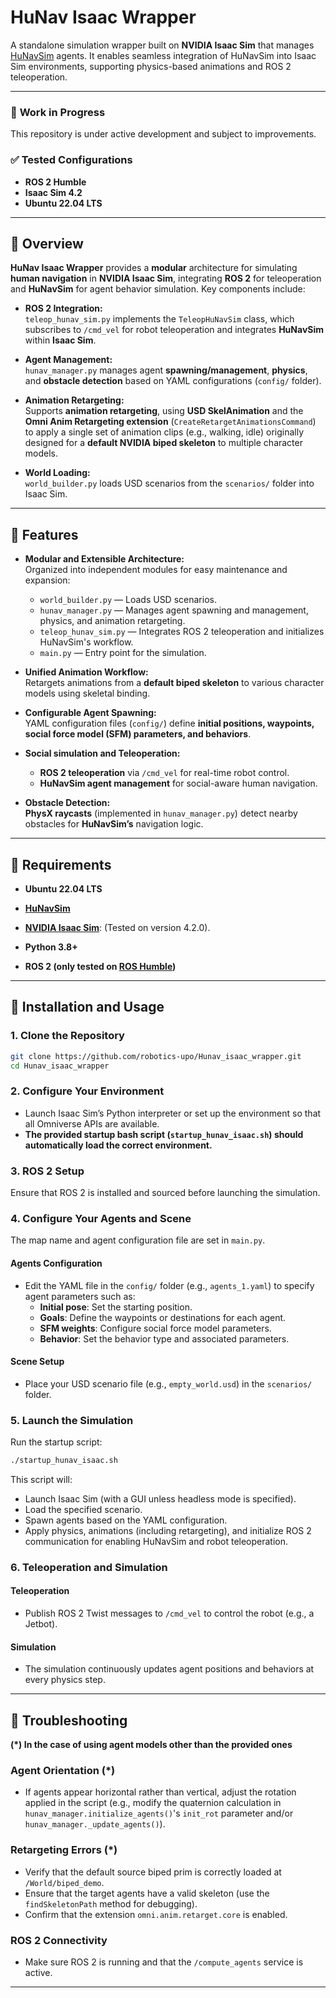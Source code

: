 # **HuNav Isaac Wrapper**

A standalone simulation wrapper built on **NVIDIA Isaac Sim** that manages [HuNavSim](https://github.com/robotics-upo/hunav_sim) agents. It enables seamless integration of HuNavSim into Isaac Sim environments, supporting physics-based animations and ROS 2 teleoperation.

---

### 🚧 **Work in Progress**
This repository is under active development and subject to improvements.

### ✅ **Tested Configurations**
- **ROS 2 Humble**
- **Isaac Sim 4.2**
- **Ubuntu 22.04 LTS**

---

## 🔹 **Overview**
**HuNav Isaac Wrapper** provides a **modular** architecture for simulating **human navigation** in **NVIDIA Isaac Sim**, integrating **ROS 2** for teleoperation and **HuNavSim** for agent behavior simulation. Key components include:

- **ROS 2 Integration:**  
  `teleop_hunav_sim.py` implements the `TeleopHuNavSim` class, which subscribes to `/cmd_vel` for robot teleoperation and integrates **HuNavSim** within **Isaac Sim**.

- **Agent Management:**  
`hunav_manager.py` manages agent **spawning/management**, **physics**, and **obstacle detection** based on YAML configurations (`config/` folder).
  
- **Animation Retargeting:**  
  Supports **animation retargeting**, using **USD SkelAnimation** and the **Omni Anim Retargeting extension** (`CreateRetargetAnimationsCommand`) to apply a single set of animation clips (e.g., walking, idle) originally designed for a **default NVIDIA biped skeleton** to multiple character models.

- **World Loading:**  
  `world_builder.py` loads USD scenarios from the `scenarios/` folder into Isaac Sim.

---

## 🔹 **Features**

- **Modular and Extensible Architecture:**  
  Organized into independent modules for easy maintenance and expansion:
    - `world_builder.py` — Loads USD scenarios.
    - `hunav_manager.py` — Manages agent spawning and management, physics, and animation retargeting.
    - `teleop_hunav_sim.py` — Integrates ROS 2 teleoperation and initializes HuNavSim's workflow.
    - `main.py` — Entry point for the simulation.

- **Unified Animation Workflow:**  
  Retargets animations from a **default biped skeleton** to various character models using skeletal binding.

- **Configurable Agent Spawning:**  
  YAML configuration files (`config/`) define **initial positions, waypoints, social force model (SFM) parameters, and behaviors**.

- **Social simulation and Teleoperation:**  
  - **ROS 2 teleoperation** via `/cmd_vel` for real-time robot control.
  - **HuNavSim agent management** for social-aware human navigation.

- **Obstacle Detection:**  
  **PhysX raycasts** (implemented in `hunav_manager.py`) detect nearby obstacles for **HuNavSim’s** navigation logic.

---

## 🔹 **Requirements**
- **Ubuntu 22.04 LTS**
- [**HuNavSim**](https://github.com/robotics-upo/hunav_sim)
- [**NVIDIA Isaac Sim**](https://docs.omniverse.nvidia.com/isaacsim/latest/installation/install_workstation.html#): (Tested on version 4.2.0).  

  
- **Python 3.8+**  

- **ROS 2 (**only tested on [ROS Humble](https://docs.ros.org/en/humble/Installation/Ubuntu-Install-Debians.html)**)**  


---

## 🔹 **Installation and Usage**

### 1. Clone the Repository

```bash
git clone https://github.com/robotics-upo/Hunav_isaac_wrapper.git
cd Hunav_isaac_wrapper
```

### 2. Configure Your Environment

- Launch Isaac Sim’s Python interpreter or set up the environment so that all Omniverse APIs are available.
- **The provided startup bash script (`startup_hunav_isaac.sh`) should automatically load the correct environment.**


### 3. ROS 2 Setup

Ensure that ROS 2 is installed and sourced before launching the simulation.

### 4. Configure Your Agents and Scene

The map name and agent configuration file are set in `main.py`. 

#### Agents Configuration
- Edit the YAML file in the `config/` folder (e.g., `agents_1.yaml`) to specify agent parameters such as:
  - **Initial pose**: Set the starting position.
  - **Goals**: Define the waypoints or destinations for each agent.
  - **SFM weights**: Configure social force model parameters.
  - **Behavior**: Set the behavior type and associated parameters.

#### Scene Setup
- Place your USD scenario file (e.g., `empty_world.usd`) in the `scenarios/` folder.

### 5. Launch the Simulation

Run the startup script:

```bash
./startup_hunav_isaac.sh
```

This script will:
- Launch Isaac Sim (with a GUI unless headless mode is specified).
- Load the specified scenario.
- Spawn agents based on the YAML configuration.
- Apply physics, animations (including retargeting), and initialize ROS 2 communication for enabling HuNavSim and robot teleoperation.

### 6. Teleoperation and Simulation

#### Teleoperation
- Publish ROS 2 Twist messages to `/cmd_vel` to control the robot (e.g., a Jetbot).

#### Simulation
- The simulation continuously updates agent positions and behaviors at every physics step.


---

## 🔹 **Troubleshooting**

**(*) In the case of using agent models other than the provided ones**
### Agent Orientation (*)
- If agents appear horizontal rather than vertical, adjust the rotation applied in the script (e.g., modify the quaternion calculation in `hunav_manager.initialize_agents()`'s `init_rot` parameter and/or `hunav_manager._update_agents()`).

### Retargeting Errors (*)
- Verify that the default source biped prim is correctly loaded at `/World/biped_demo`.
- Ensure that the target agents have a valid skeleton (use the `findSkeletonPath` method for debugging).
- Confirm that the extension `omni.anim.retarget.core` is enabled.

### ROS 2 Connectivity
- Make sure ROS 2 is running and that the `/compute_agents` service is active.

---



